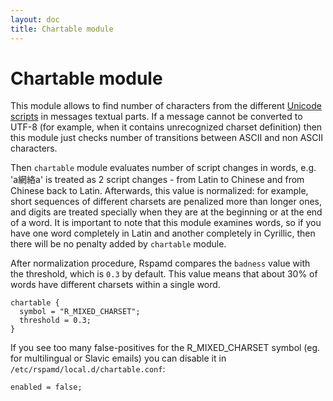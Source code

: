 ```yaml
---
layout: doc
title: Chartable module
---
```

# Chartable module

This module allows to find number of characters from the different [Unicode scripts](http://www.unicode.org/reports/tr24/) in messages textual parts. If a message cannot be converted to UTF-8 (for example, when it contains unrecognized charset definition) then this module just checks number of transitions between ASCII and non ASCII characters.

Then `chartable` module evaluates number of script changes in words, e.g. 'a網絡a' is treated as 2 script changes - from Latin to Chinese and from Chinese back to Latin. Afterwards, this value is normalized: for example, short sequences of different charsets are penalized more than longer ones, and digits are treated specially when they are at the beginning or at the end of a word. It is important to note that this module examines words, so if you have one word completely in Latin and another completely in Cyrillic, then there will be no penalty added by `chartable` module.

After normalization procedure, Rspamd compares the `badness` value with the threshold, which is `0.3` by default. This value means that about 30% of words have different charsets within a single word.

~~~ucl
chartable {
  symbol = "R_MIXED_CHARSET";
  threshold = 0.3;
}
~~~

If you see too many false-positives for the R_MIXED_CHARSET symbol (eg. for multilingual or Slavic emails) you can disable it in `/etc/rspamd/local.d/chartable.conf`:

~~~ucl
enabled = false;
~~~
